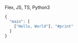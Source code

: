 Flex, JS, TS, Python3
```js
{
  "main": [
    ["Hello, World"], "#print"
  ]
}
```

<!---
darhm00/darhm00 is a ✨ special ✨ repository because its `README.md` (this file) appears on your GitHub profile.
You can click the Preview link to take a look at your changes.
--->
